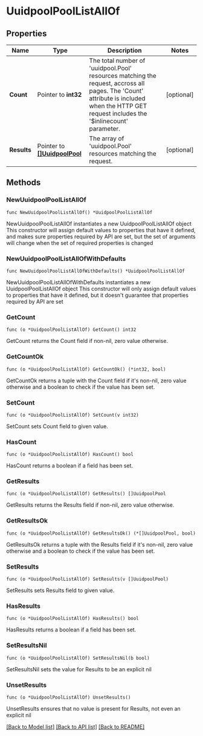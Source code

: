 # UuidpoolPoolListAllOf

## Properties

Name | Type | Description | Notes
------------ | ------------- | ------------- | -------------
**Count** | Pointer to **int32** | The total number of &#39;uuidpool.Pool&#39; resources matching the request, accross all pages. The &#39;Count&#39; attribute is included when the HTTP GET request includes the &#39;$inlinecount&#39; parameter. | [optional] 
**Results** | Pointer to [**[]UuidpoolPool**](UuidpoolPool.md) | The array of &#39;uuidpool.Pool&#39; resources matching the request. | [optional] 

## Methods

### NewUuidpoolPoolListAllOf

`func NewUuidpoolPoolListAllOf() *UuidpoolPoolListAllOf`

NewUuidpoolPoolListAllOf instantiates a new UuidpoolPoolListAllOf object
This constructor will assign default values to properties that have it defined,
and makes sure properties required by API are set, but the set of arguments
will change when the set of required properties is changed

### NewUuidpoolPoolListAllOfWithDefaults

`func NewUuidpoolPoolListAllOfWithDefaults() *UuidpoolPoolListAllOf`

NewUuidpoolPoolListAllOfWithDefaults instantiates a new UuidpoolPoolListAllOf object
This constructor will only assign default values to properties that have it defined,
but it doesn't guarantee that properties required by API are set

### GetCount

`func (o *UuidpoolPoolListAllOf) GetCount() int32`

GetCount returns the Count field if non-nil, zero value otherwise.

### GetCountOk

`func (o *UuidpoolPoolListAllOf) GetCountOk() (*int32, bool)`

GetCountOk returns a tuple with the Count field if it's non-nil, zero value otherwise
and a boolean to check if the value has been set.

### SetCount

`func (o *UuidpoolPoolListAllOf) SetCount(v int32)`

SetCount sets Count field to given value.

### HasCount

`func (o *UuidpoolPoolListAllOf) HasCount() bool`

HasCount returns a boolean if a field has been set.

### GetResults

`func (o *UuidpoolPoolListAllOf) GetResults() []UuidpoolPool`

GetResults returns the Results field if non-nil, zero value otherwise.

### GetResultsOk

`func (o *UuidpoolPoolListAllOf) GetResultsOk() (*[]UuidpoolPool, bool)`

GetResultsOk returns a tuple with the Results field if it's non-nil, zero value otherwise
and a boolean to check if the value has been set.

### SetResults

`func (o *UuidpoolPoolListAllOf) SetResults(v []UuidpoolPool)`

SetResults sets Results field to given value.

### HasResults

`func (o *UuidpoolPoolListAllOf) HasResults() bool`

HasResults returns a boolean if a field has been set.

### SetResultsNil

`func (o *UuidpoolPoolListAllOf) SetResultsNil(b bool)`

 SetResultsNil sets the value for Results to be an explicit nil

### UnsetResults
`func (o *UuidpoolPoolListAllOf) UnsetResults()`

UnsetResults ensures that no value is present for Results, not even an explicit nil

[[Back to Model list]](../README.md#documentation-for-models) [[Back to API list]](../README.md#documentation-for-api-endpoints) [[Back to README]](../README.md)


